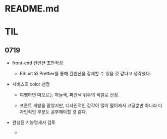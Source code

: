 # README.md

# TIL

## 0719

- front-end 컨벤션 초안작성
  
  - ESLint 와 Prettier를 통해 컨벤션을 강제할 수 있을 것 같다고 생각했다.

- 서비스의 color 선정
  
  - 여행하면 떠오르는 하늘색, 파란색 위주의 색깔로 선정.
  
  - 프론트 개발을 맡았지만, 디자인적인 감각이 많이 떨어져서  코딩뿐만 아니라 디자인적인 부분도 공부해야할 것 같다.

- 완성된 기능명세서 검토
  
  - 
